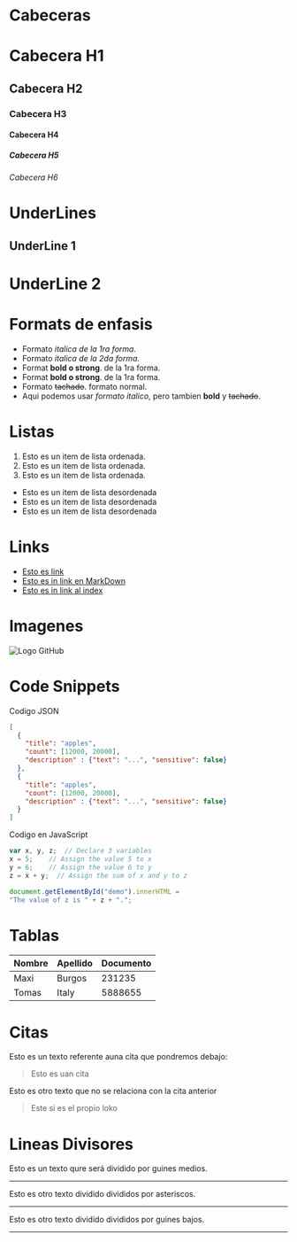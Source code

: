 # Cabeceras 
# Cabecera H1
## Cabecera H2
### Cabecera H3
#### Cabecera H4
##### Cabecera H5
###### Cabecera H6

# UnderLines

UnderLine 1
----------

UnderLine 2
==========


# Formats de enfasis
- Formato *italica de la 1ra forma.*
- Formato _italica de la 2da forma._
- Format **bold o strong**. de la 1ra forma.
- Format __bold o strong__. de la 1ra forma.
- Formato ~~tachado~~. formato normal.
- Aqui podemos usar *formato italico*, pero tambien **bold** y  ~~tachado~~.

# Listas
1. Esto es un item de lista ordenada.
2. Esto es un item de lista ordenada.
3. Esto es un item de lista ordenada.
- Esto es un item de lista desordenada
- Esto es un item de lista desordenada
- Esto es un item de lista desordenada

# Links
- <a href="http.//google.com">Esto es link</a>
- [Esto es in link en MarkDown](http.//google.com)
- [Esto es in link al index](index.html)


# Imagenes
![Logo GitHub](https://logos-marcas.com/wp-content/uploads/2020/11/GitHub-Logo.png)

# Code Snippets

Codigo JSON
```JSON
[
  {
    "title": "apples",
    "count": [12000, 20000],
    "description" : {"text": "...", "sensitive": false}
  },
  {
    "title": "apples",
    "count": [12000, 20000],
    "description" : {"text": "...", "sensitive": false}
  }
]
```

Codigo en JavaScript
```Javascript
var x, y, z;  // Declare 3 variables
x = 5;    // Assign the value 5 to x
y = 6;    // Assign the value 6 to y
z = x + y;  // Assign the sum of x and y to z

document.getElementById("demo").innerHTML =
"The value of z is " + z + ".";
```

# Tablas
| Nombre | Apellido | Documento |
| ------ | -------- | --------- |
| Maxi   | Burgos   | 231235
| Tomas  | Italy    | 5888655

# Citas
Esto es un texto referente auna cita que pondremos debajo:
> Esto es uan cita

Esto es otro texto que no se relaciona con la cita anterior
>Este si es el propio loko


# Lineas Divisores
Esto es un texto qure será dividido por guines medios.

---
Esto es otro texto dividido divididos por asteriscos.

***

Esto es otro texto dividido divididos por guines bajos.
___

